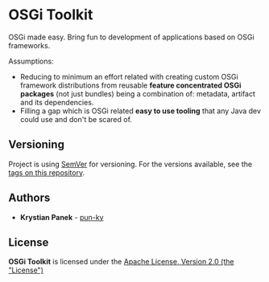 # OSGi Toolkit

OSGi made easy. Bring fun to development of applications based on OSGi frameworks.

Assumptions:
 
* Reducing to minimum an effort related with creating custom OSGi framework distributions from reusable **feature concentrated OSGi packages** (not just bundles) being a combination of: metadata, artifact and its dependencies.
* Filling a gap which is OSGi related **easy to use tooling** that any Java dev could use and don't be scared of.

## Versioning

Project is using [SemVer](http://semver.org/) for versioning. For the versions available, see the [tags on this repository](https://github.com/your/project/tags). 

## Authors

* **Krystian Panek** - [pun-ky](https://github.com/pun-ky)

## License

**OSGi Toolkit** is licensed under the [Apache License, Version 2.0 (the "License")](https://www.apache.org/licenses/LICENSE-2.0.txt)

